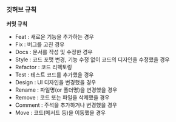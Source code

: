 ### 깃허브 규칙

**커밋 규칙**

- Feat : 새로운 기능을 추가하는 경우
- Fix : 버그를 고친 경우
- Docs : 문서를 작성 및 수정한 경우
- Style : 코드 포맷 변경, 기능 수정 없이 코드의 디자인을 수정했을 경우
- Refactor : 코드 리펙토링
- Test : 테스트 코드를 추가했을 경우
- Design : UI 디자인을 변경했을 경우
- Rename : 파일명(or 폴더명)을 변경했을 경우
- Remove : 코드 또는 파일을 삭제했을 경우
- Comment : 주석을 추가하거나 변경했을 경우
- Move : 코드(메서드 등)을 이동했을 경우
